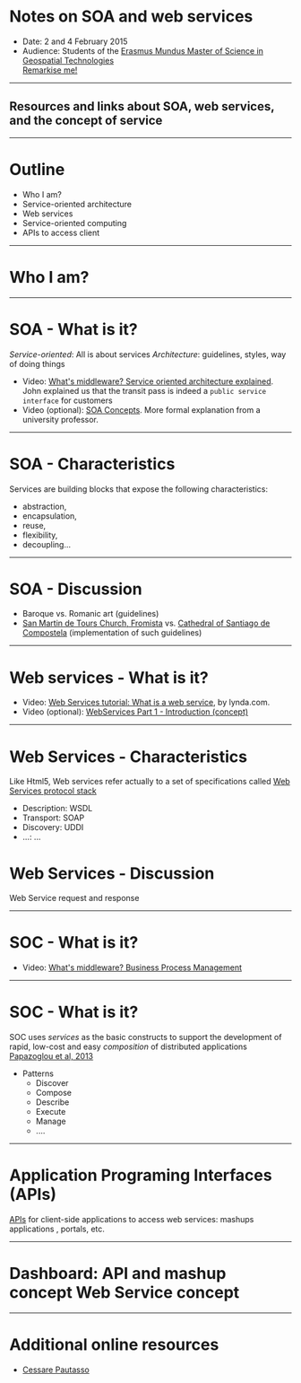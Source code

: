 # Notes on SOA and web services

* Date: 2 and 4 February 2015
* Audience: Students of the [Erasmus Mundus Master of Science in Geospatial Technologies](http://mastergeotech.info/)  
[Remarkise me!](https://gnab.github.io/remark/remarkise?url=https://raw.githubusercontent.com/cgranell/notebook/master/lectures/2015-02-EM-SOA-WS.md)

---

## Resources and links about SOA, web services, and the concept of service

---
# Outline

* Who I am? 
* Service-oriented architecture
* Web services
* Service-oriented computing  
* APIs to access client

---

# Who I am? 

---

# SOA - What is it?
*Service-oriented*: All is about services
*Architecture*: guidelines, styles, way of doing things

* Video: [What's middleware? Service oriented architecture explained](https://www.youtube.com/watch?v=7s_S5Hkm7z0). John explained us that the transit pass is indeed a `public service interface` for customers
* Video (optional): [SOA Concepts](https://www.youtube.com/watch?v=Suf5FbTT7T8). More formal explanation from a university professor.

---

# SOA - Characteristics 
Services are building blocks that expose the following characteristics:
* abstraction, 
* encapsulation, 
* reuse, 
* flexibility, 
* decoupling...

---

# SOA - Discussion

* Baroque vs. Romanic art (guidelines)
* [San Martin de Tours Church, Fromista](http://en.wikipedia.org/wiki/San_Mart%C3%ADn_de_Tours_Church,_Fr%C3%B3mista) vs. [Cathedral of Santiago de Compostela](http://www.catedraldesantiago.es/) (implementation of such guidelines)

---

# Web services - What is it?
* Video: [Web Services tutorial: What is a web service](https://www.youtube.com/watch?v=u80uPzhFYvc), by lynda.com. 
* Video (optional): [WebServices Part 1 - Introduction (concept)](https://www.youtube.com/watch?v=J4-z_CUa87c)

---

# Web Services - Characteristics
Like Html5, Web services refer actually to a set of specifications called [Web Services protocol stack](http://www.w3.org/TR/2002/WD-ws-arch-20021114/#extended)
* Description: WSDL
* Transport: SOAP
* Discovery: UDDI
* ...: ...

# Web Services - Discussion

Web Service request and response 

---

# SOC - What is it?

* Video: [What's middleware? Business Process Management](https://www.youtube.com/watch?v=OPY86RHTD8Q)

---

# SOC - What is it?

 SOC uses *services* as the basic constructs to support the development of rapid, low-cost and easy *composition* of distributed applications [Papazoglou et al, 2013](http://citeseerx.ist.psu.edu/viewdoc/download;jsessionid=A584B4950C4A2C15F2428E1E10475057?doi=10.1.1.76.3917&rep=rep1&type=pdf)
* Patterns
    - Discover
    - Compose
    - Describe
    - Execute
    - Manage
    - ....

---

# Application Programing Interfaces (APIs)
[APIs](http://www.programmableweb.com/apis/directory) for client-side applications to access web services: mashups applications , portals, etc. 

---

# Dashboard: API and mashup concept Web Service concept

---


# Additional online resources
* [Cessare Pautasso](http://www.pautasso.info/)
